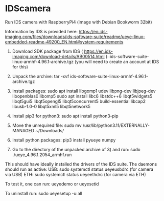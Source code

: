 # IDScamera
Run IDS camera with RaspberryPi4 (image with Debian Bookworm 32bit)



Information by IDS is provided here: https://en.ids-imaging.com/files/downloads/ids-software-suite/readme/ueye-linux-embedded-readme-49200_EN.html#system-requirements

1) Download SDK package from IDS ( https://en.ids-imaging.com/download-details/AB00514.html ):  ids-software-suite-linux-armhf-4.96.1-archive.tgz
   (you will need to create an account at IDS for this)

3) Unpack the archive:  tar -xvf ids-software-suite-linux-armhf-4.96.1-archive.tgz

4) Install packages:
   sudo apt install libgomp1 udev libpng-dev libjpeg-dev libopenblas0 libomp5
   sudo apt install libc6 libstdc++6 libqt5widgets5 libqt5gui5 libqt5opengl5 libqt5concurrent5 build-essential libcap2 libusb-1.0-0 libqt5xml5 libqt5network5
   
6) Install pip3 for python3:  sudo apt install python3-pip

7) Move the unrequired file:  sudo mv /usr/lib/python3.11/EXTERNALLY-MANAGED ~/Downloads/

8) Install python packages:  pip3 install pyueye numpy

9) Go to the directory of the unpacked archive of 3) and run:  sudo ./ueye_4.96.1.2054_armhf.run

This should have ideally installed the drivers of the IDS suite. The daemons should run as active: 
USB: sudo systemctl status ueyeusbdrc  (for camera via USB)
ETH: sudo systemctl status ueyeethdrc  (for camera via ETH)

To test it, one can run:  ueyedemo  or ueyesetid

To uninstall run:   sudo ueyesetup -u all
    
